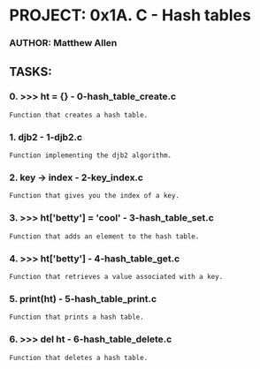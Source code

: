 # PROJECT: 0x1A. C - Hash tables
### AUTHOR: Matthew Allen

## TASKS:
### 0. >>> ht = {} - 0-hash_table_create.c
	Function that creates a hash table.

### 1. djb2 - 1-djb2.c
	Function implementing the djb2 algorithm.

### 2. key -> index - 2-key_index.c
	Function that gives you the index of a key.

### 3. >>> ht['betty'] = 'cool' - 3-hash_table_set.c
	Function that adds an element to the hash table.

### 4. >>> ht['betty'] - 4-hash_table_get.c
	Function that retrieves a value associated with a key.

### 5. print(ht) - 5-hash_table_print.c
	Function that prints a hash table.

### 6. >>> del ht - 6-hash_table_delete.c
	Function that deletes a hash table.
